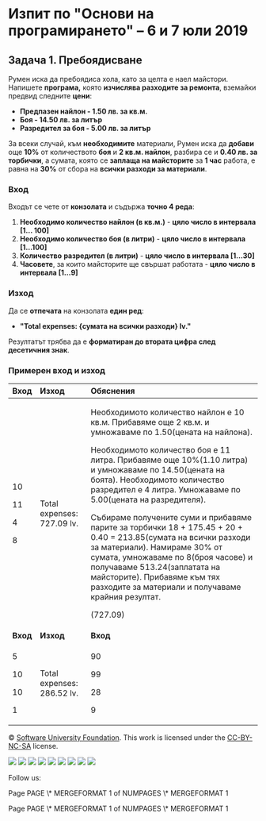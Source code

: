 ﻿
# **Изпит по "Основи на програмирането" – 6 и 7 юли 2019**
## **Задача 1. Пребоядисване**
Румен иска да пребоядиса хола, като за целта е наел майстори. Напишете **програма,** която **изчислява разходите за ремонта**, вземайки предвид следните **цени**:

- **Предпазен найлон - 1.50 лв. за кв.м.**
- **Боя - 14.50 лв. за литър**
- **Разредител за боя - 5.00 лв. за литър**

За всеки случай, към **необходимите** материали, Румен иска да **добави** още **10%** от количеството **боя** и **2 кв.м. найлон**, разбира се и **0.40 лв. за торбички**, а сумата, която се **заплаща на майсторите** за **1 час** работа, е равна на **30%** от сбора на **всички разходи за материали**.
### **Вход**
Входът се чете от **конзолата** и съдържа **точно 4 реда**:

1. **Необходимо количество найлон (в кв.м.)** - **цяло число в интервала [1... 100]**
1. **Необходимо количество боя (в литри)** - **цяло число в интервала [1…100]**
1. **Количество** **разредител (в литри)** - **цяло число в интервала [1…30]**
1. **Часовете**, за които майсторите ще свършат работата - **цяло число в интервала [1…9]**
### **Изход**
Да се **отпечата** на конзолата **един ред**:

- **"Total expenses: {сумата на всички разходи} lv."**

Резултатът трябва да е **форматиран до втората цифра след десетичния знак**.
### **Примерен вход и изход**

|**Вход**|**Изход**|**Обяснения**|
| :- | :- | :- |
|<p>10</p><p>11</p><p>4</p><p>8</p>|Total expenses: 727.09 lv.|<p>Необходимото количество найлон е 10 кв.м. Прибавяме още 2 кв.м. и умножаваме по 1.50(цената на найлона).</p><p>Необходимото количество боя е 11 литра. Прибавяме още 10%(1.10 литра) и умножаваме по 14.50(цената на боята). Необходимото количество разредител е 4 литра. Умножаваме по 5.00(цената на разредителя).</p><p>Събираме получените суми и прибавяме парите за торбички 18 + 175.45 + 20 + 0.40 = 213.85(сумата на всички разходи за материали). Намираме 30% от сумата, умножаваме по 8(броя часове) и получаваме 513.24(заплатата на майсторите). Прибавяме към тях разходите за материали и получаваме крайния резултат.</p><p>(727.09)</p>|
|**Вход**|**Изход**|**Вход**|**Изход**|
|<p>5</p><p>10</p><p>10</p><p>1</p>|Total expenses: 286.52 lv.|<p>90</p><p>99</p><p>28</p><p>9</p>|Total expenses: 6872.57 lv.|


© [Software University Foundation](http://softuni.foundation/). This work is licensed under the [CC-BY-NC-SA](http://creativecommons.org/licenses/by-nc-sa/4.0/) license.

![](01.%20Repainting.003.png)   ![](01.%20Repainting.003.png)   ![](01.%20Repainting.003.png)   ![](01.%20Repainting.003.png)   ![](01.%20Repainting.003.png)   ![](01.%20Repainting.003.png)   ![](01.%20Repainting.004.png)   ![](01.%20Repainting.003.png)   ![](01.%20Repainting.003.png)

Follow us:

Page  PAGE   \\* MERGEFORMAT 1 of  NUMPAGES   \\* MERGEFORMAT 1

Page  PAGE   \\* MERGEFORMAT 1 of  NUMPAGES   \\* MERGEFORMAT 1
